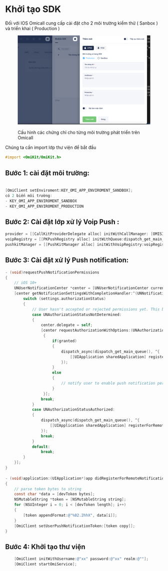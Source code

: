 # Khởi tạo SDK

Đối với IOS Omicall cung cấp cài đặt cho 2 môi trường kiểm thử ( Sanbox ) và triển khai  ( Production )

<figure><img src="../../../.gitbook/assets/image (2).png" alt=""><figcaption><p>Cấu hình các chứng chỉ cho từng môi trường phát triển trên Omicall</p></figcaption></figure>

Chúng ta cần import lớp thư viện để bắt đầu

```objectivec
#import <OmiKit/OmiKit.h>
```

## Bước 1: cài đặt môi trường:&#x20;

```objectivec

[OmiClient setEnviroment:KEY_OMI_APP_ENVIROMENT_SANDBOX];
có 2 biến môi trường:
- KEY_OMI_APP_ENVIROMENT_SANDBOX
- KEY_OMI_APP_ENVIROMENT_PRODUCTION
```

## Bước 2: Cài đặt lớp xử lý Voip Push :&#x20;

```objectivec
provider = [[CallKitProviderDelegate alloc] initWithCallManager: [OMISIPLib sharedInstance].callManager ];
voipRegistry = [[PKPushRegistry alloc] initWithQueue:dispatch_get_main_queue()];
pushkitManager = [[PushKitManager alloc] initWithVoipRegistry:voipRegistry];
```

## Bước 3: Cài đặt xử lý Push notification:

```objectivec
- (void)requestPushNotificationPermissions
{
    // iOS 10+
    UNUserNotificationCenter *center = [UNUserNotificationCenter currentNotificationCenter];
    [center getNotificationSettingsWithCompletionHandler:^(UNNotificationSettings * _Nonnull settings) {
        switch (settings.authorizationStatus)
        {
            // User hasn't accepted or rejected permissions yet. This block shows the allow/deny dialog
            case UNAuthorizationStatusNotDetermined:
            {
                center.delegate = self;
                [center requestAuthorizationWithOptions:(UNAuthorizationOptionSound | UNAuthorizationOptionAlert | UNAuthorizationOptionBadge) completionHandler:^(BOOL granted, NSError * _Nullable error)
                 {
                     if(granted)
                     {
                         dispatch_async(dispatch_get_main_queue(), ^{
                             [[UIApplication sharedApplication] registerForRemoteNotifications];
                         });
                     }
                     else
                     {
                         // notify user to enable push notification permission in settings
                     }
                 }];
                break;
            }
            case UNAuthorizationStatusAuthorized:
            {
                dispatch_async(dispatch_get_main_queue(), ^{
                    [[UIApplication sharedApplication] registerForRemoteNotifications];
                });
                break;
            }
            default:
                break;
        }
    }];
}

- (void)application:(UIApplication*)app didRegisterForRemoteNotificationsWithDeviceToken:(NSData*)devToken
{
    // parse token bytes to string
    const char *data = [devToken bytes];
    NSMutableString *token = [NSMutableString string];
    for (NSUInteger i = 0; i < [devToken length]; i++)
    {
        [token appendFormat:@"%02.2hhX", data[i]];
    }
    [OmiClient setUserPushNotificationToken:[token copy]];
}


```



## Bước 4: Khởi tạo thư viện

```objectivec
    [OmiClient initWithUsername:@"xx" password:@"xx" realm:@""];
    [OmiClient startOmiService];
```
